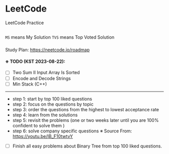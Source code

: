 # LeetCode

LeetCode Practice

##

`MS` means My Solution
`TVS` means Top Voted Solution

###

Study Plan: https://neetcode.io/roadmap

#### ※ TODO (KST 2023-08-22):

- [ ] Two Sum II Input Array Is Sorted
- [ ] Encode and Decode Strings
- [ ] Min Stack (C++)

---

- step 1: start by top 100 liked questions
- step 2: focus on the questions by topic
- step 3: order the questions from the highest to lowest acceptance rate
- step 4: learn from the solutions
- step 5: revisit the problems (one or two weeks later until you are 100% confident to solve them )
- step 6: solve company specific questions
  ※ Source From: https://youtu.be/IB_F10twtvY

- [ ] Finish all easy problems about Binary Tree from top 100 liked questions.
